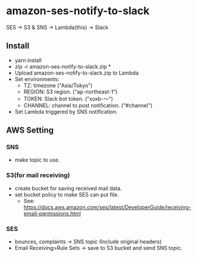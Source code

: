 # amazon-ses-notify-to-slack
SES -> S3 &amp; SNS -> Lambda(this) -> Slack

## Install
* yarn install
* zip -r amazon-ses-notify-to-slack.zip *
* Upload amazon-ses-notify-to-slack.zip to Lambda
* Set environments:
  * TZ: timezone ("Asia/Tokyo")
  * REGION: S3 region. ("ap-northeast-1")
  * TOKEN: Slack bot token. ("xoxb-〜")
  * CHANNEL: channel to post notification. ("#channel")
* Set Lambda triggered by SNS notification.

## AWS Setting

### SNS
* make topic to use.

### S3(for mail receiving)
* create bucket for saving received mail data.
* set bucket policy to make SES can put file.
  * See: https://docs.aws.amazon.com/ses/latest/DeveloperGuide/receiving-email-permissions.html

### SES
* bounces, complaints -> SNS topic (Include original headers)
* Email Receiving>Rule Sets -> save to S3 bucket and send SNS topic.
